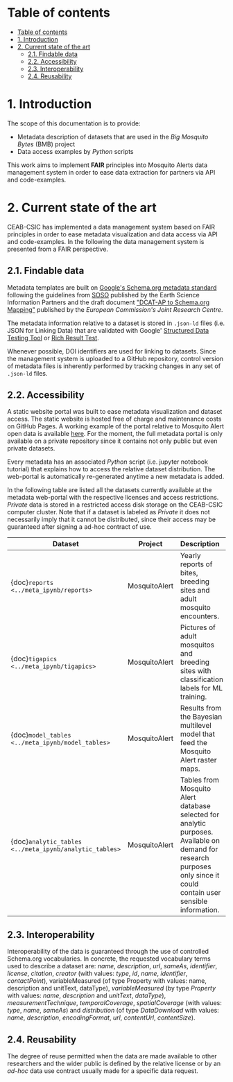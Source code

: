 <style>
r { color: Red }
g { color: Green }
</style>
# Table of contents

- [Table of contents](#table-of-contents)
- [1. Introduction](#1-introduction)
- [2. Current state of the art](#2-current-state-of-the-art)
  - [2.1. Findable data](#21-findable-data)
  - [2.2. Accessibility](#22-accessibility)
  - [2.3. Interoperability](#23-interoperability)
  - [2.4. Reusability](#24-reusability)

# 1. Introduction

The scope of this documentation is to provide:

- Metadata description of datasets that are used in the *Big Mosquito Bytes* (BMB) project
- Data access examples by _Python_ scripts

This work aims to implement **FAIR** principles into Mosquito Alerts data management system in order to ease data extraction for partners via API and code-examples.

# 2. Current state of the art

CEAB-CSIC has implemented a data management system based on FAIR principles in order to ease metadata visualization and  data access via API and code-examples. In the following the data management system is presented from a FAIR perspective.

## 2.1. Findable data

Metadata templates are built on [Google's Schema.org metadata standard](https://schema.org/docs/data-and-datasets.html) following the guidelines from [SOSO](https://github.com/ESIPFed/science-on-schema.org) published by the Earth Science Information Partners and the draft document ["DCAT-AP to Schema.org Mapping"](https://ec-jrc.github.io/dcat-ap-to-schema-org/) published by the *European Commission's Joint Research Centre*.

The metadata information relative to a dataset is stored in `.json-ld` files (i.e. JSON for Linking Data) that are validated with Google' [Structured Data Testing Tool](https://search.google.com/structured-data/testing-tool/u/0/) or [Rich Result Test](https://search.google.com/test/rich-results?utm_campaign=sdtt&utm_medium=code&id=zX-8vS_sX8Vir1CdBTMmrg).

Whenever possible, DOI identifiers are used for linking to datasets. Since the management system is uploaded to a GitHub repository, control version of metadata files is inherently performed by tracking changes in any set of `.json-ld` files.

## 2.2. Accessibility

A static website portal was built to ease metadata visualization and dataset access. The static website is hosted free of charge and maintenance costs on GitHub Pages. A working example of the portal relative to Mosquito Alert open data is available [here](https://ukozj.github.io/metadata_book/README_ma.html). For the moment, the full metadata portal is only available on a private repository since it contains not only public but even private datasets.

Every metadata has an associated *Python* script (i.e. jupyter notebook tutorial) that explains how to access the relative dataset distribution. The web-portal is automatically re-generated anytime a new metadata is added.

In the following table are listed all the datasets currently available at the metadata web-portal with the respective licenses and access restrictions. *Private* data is stored in a restricted access disk storage on the CEAB-CSIC computer cluster. Note that if a dataset is labeled as *Private* it does not necessarily imply that it cannot be distributed, since their access may be guaranteed after signing a ad-hoc contract of use.

| Dataset | Project | Description | License  | Example | Format |
| ------- |:-------:| :-----------|:--------:|:-------:|:------:|
| {doc}`reports <../meta_ipynb/reports>` | MosquitoAlert | Yearly reports of bites, breeding sites and adult mosquito encounters. | Public CC0-1.0  | <g>✔</g> | `.json` `.csv` `.parquet` |
| {doc}`tigapics <../meta_ipynb/tigapics>` | MosquitoAlert | Pictures of adult mosquitos and breeding sites with classification labels for ML training. | Public CC0-1.0 | <g>✔</g> | `.jpeg` `.png` |
| {doc}`model_tables <../meta_ipynb/model_tables>` | MosquitoAlert | Results from the Bayesian multilevel model that feed the Mosquito Alert raster maps. | Public CC0-1.0 | <g>✔</g> | `.csv` `.parquet` |
| {doc}`analytic_tables <../meta_ipynb/analytic_tables>` | MosquitoAlert| Tables from Mosquito Alert database selected for analytic purposes. Available on demand for research purposes only since it could contain user sensible information. | Private | <g>✔</g> | `.csv` `.parquet` |

## 2.3. Interoperability

Interoperability of the data is guaranteed through the use of controlled Schema.org vocabularies. In concrete, the requested vocabulary terms used to describe a dataset are: *name*, *description*, *url*, *sameAs*, *identifier*, *license*, *citation*, *creator* (with values: *type*, *id*, *name*, *identifier*, *contactPoint*), variableMeasured (of type Property with values: name, description and unitText, dataType), *variableMeasured* (by type *Property* with values: *name*, *description* and *unitText*, *dataType*), *measurementTechnique*, *temporalCoverage*, *spatialCoverage* (with values: *type*, *name*, *sameAs*) and *distribution* (of type *DataDownload* with values: *name*, *description*, *encodingFormat*, *url*, *contentUrl*, *contentSize*).

## 2.4. Reusability

The degree of reuse permitted when the data are made available to other researchers and the wider public is defined by the relative license or by an *ad-hoc* data use contract usually made for a specific data request.
